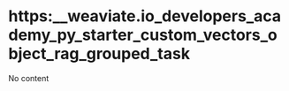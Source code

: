 # https:\_\_weaviate.io_developers_academy_py_starter_custom_vectors_object_rag_grouped_task

No content
